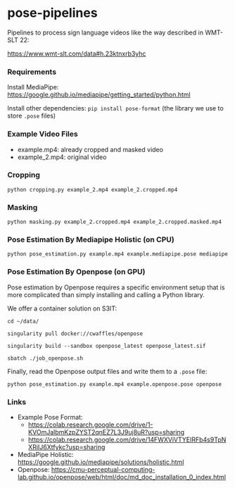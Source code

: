 # pose-pipelines

Pipelines to process sign language videos like the way described in WMT-SLT 22: 

https://www.wmt-slt.com/data#h.23ktnxrb3yhc

### Requirements

Install MediaPipe:
https://google.github.io/mediapipe/getting_started/python.html

Install other dependencies:
`pip install pose-format` (the library we use to store `.pose` files)

### Example Video Files

- example.mp4: already cropped and masked video
- example_2.mp4: original video

### Cropping

`python cropping.py example_2.mp4 example_2.cropped.mp4`

### Masking

`python masking.py example_2.cropped.mp4 example_2.cropped.masked.mp4`

### Pose Estimation By Mediapipe Holistic (on CPU)

`python pose_estimation.py example.mp4 example.mediapipe.pose mediapipe`

### Pose Estimation By Openpose (on GPU)

Pose estimation by Openpose requires a specific environment setup that is more complicated than simply installing and calling a Python library.

We offer a container solution on S3IT:

`cd ~/data/`

`singularity pull docker://cwaffles/openpose`

`singularity build --sandbox openpose_latest openpose_latest.sif`

`sbatch ./job_openpose.sh`

Finally, read the Openpose output files and write them to a `.pose` file:

`python pose_estimation.py example.mp4 example.openpose.pose openpose`

### Links

- Example Pose Format:
    - https://colab.research.google.com/drive/1-KVOmJalbmKzpZYST2qnEZ7L3J9uj8uR?usp=sharing
    - https://colab.research.google.com/drive/14FWXViVTYEIRFb4s9TpNXRiIJ6Xtfykc?usp=sharing
- MediaPipe Holistic:
https://google.github.io/mediapipe/solutions/holistic.html
- Openpose:
https://cmu-perceptual-computing-lab.github.io/openpose/web/html/doc/md_doc_installation_0_index.html
